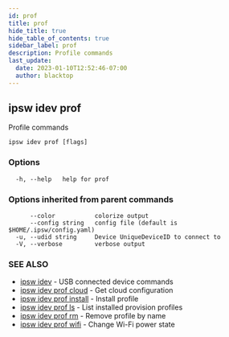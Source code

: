 ```yaml
---
id: prof
title: prof
hide_title: true
hide_table_of_contents: true
sidebar_label: prof
description: Profile commands
last_update:
  date: 2023-01-10T12:52:46-07:00
  author: blacktop
---
```

## ipsw idev prof

Profile commands

```
ipsw idev prof [flags]
```

### Options

```
  -h, --help   help for prof
```

### Options inherited from parent commands

```
      --color           colorize output
      --config string   config file (default is $HOME/.ipsw/config.yaml)
  -u, --udid string     Device UniqueDeviceID to connect to
  -V, --verbose         verbose output
```

### SEE ALSO

* [ipsw idev](/docs/cli/ipsw/idev)	 - USB connected device commands
* [ipsw idev prof cloud](/docs/cli/ipsw/idev/prof/cloud)	 - Get cloud configuration
* [ipsw idev prof install](/docs/cli/ipsw/idev/prof/install)	 - Install profile
* [ipsw idev prof ls](/docs/cli/ipsw/idev/prof/ls)	 - List installed provision profiles
* [ipsw idev prof rm](/docs/cli/ipsw/idev/prof/rm)	 - Remove profile by name
* [ipsw idev prof wifi](/docs/cli/ipsw/idev/prof/wifi)	 - Change Wi-Fi power state

